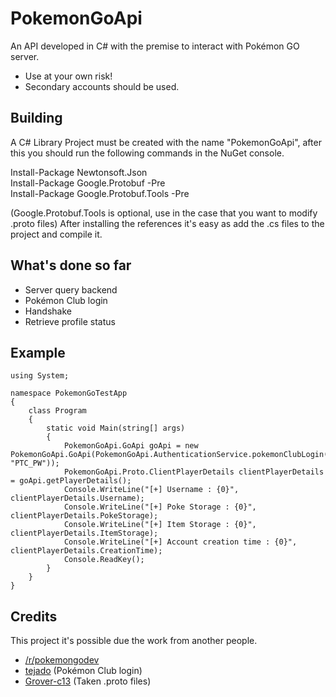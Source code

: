 ﻿# PokemonGoApi
An API developed in C# with the premise to interact with Pokémon GO server.
 * Use at your own risk!
 * Secondary accounts should be used.

## Building
A C# Library Project must be created with the name "PokemonGoApi", after this you should run the following commands in the NuGet console.

   Install-Package Newtonsoft.Json  
   Install-Package Google.Protobuf -Pre  
   Install-Package Google.Protobuf.Tools -Pre
   
(Google.Protobuf.Tools is optional, use in the case that you want to modify .proto files)
After installing the references it's easy as add the .cs files to the project and compile it.

## What's done so far
 * Server query backend
 * Pokémon Club login
 * Handshake
 * Retrieve profile status

## Example

    using System;
    
    namespace PokemonGoTestApp
    {
        class Program
        {
            static void Main(string[] args)
            {
                PokemonGoApi.GoApi goApi = new PokemonGoApi.GoApi(PokemonGoApi.AuthenticationService.pokemonClubLogin("PTC_ID", "PTC_PW"));
                PokemonGoApi.Proto.ClientPlayerDetails clientPlayerDetails = goApi.getPlayerDetails();
                Console.WriteLine("[+] Username : {0}", clientPlayerDetails.Username);
                Console.WriteLine("[+] Poke Storage : {0}", clientPlayerDetails.PokeStorage);
                Console.WriteLine("[+] Item Storage : {0}", clientPlayerDetails.ItemStorage);
                Console.WriteLine("[+] Account creation time : {0}", clientPlayerDetails.CreationTime);
                Console.ReadKey();
            }
        }
    }

## Credits
This project it's possible due the work from another people.
 * [/r/pokemongodev](https://www.reddit.com/r/pokemongodev)
 * [tejado](https://github.com/tejado/pokemongo-api-demo) (Pokémon Club login)
 * [Grover-c13](https://github.com/Grover-c13/PokeGOAPI-Java/) (Taken .proto files)
